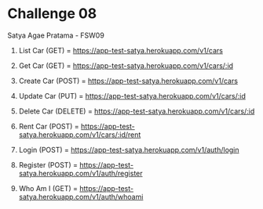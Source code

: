 # Challenge 08

Satya Agae Pratama - FSW09

1. List Car (GET) = https://app-test-satya.herokuapp.com/v1/cars

2. Get Car (GET) = https://app-test-satya.herokuapp.com/v1/cars/:id

3. Create Car (POST) = https://app-test-satya.herokuapp.com/v1/cars

4. Update Car (PUT) = https://app-test-satya.herokuapp.com/v1/cars/:id

5. Delete Car (DELETE) = https://app-test-satya.herokuapp.com/v1/cars/:id

6. Rent Car (POST) = https://app-test-satya.herokuapp.com/v1/cars/:id/rent

7. Login (POST) = https://app-test-satya.herokuapp.com/v1/auth/login

8. Register (POST) = https://app-test-satya.herokuapp.com/v1/auth/register

9. Who Am I (GET) = https://app-test-satya.herokuapp.com/v1/auth/whoami
